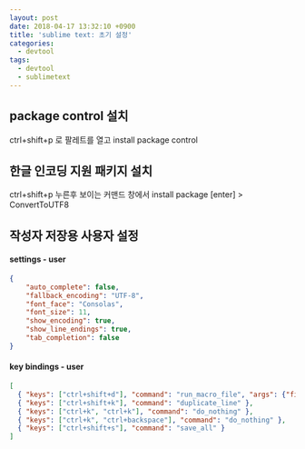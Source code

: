 ```yaml
---
layout: post
date: 2018-04-17 13:32:10 +0900
title: 'sublime text: 초기 설정'
categories:
  - devtool
tags:
  - devtool
  - sublimetext
---
```


## package control 설치

ctrl+shift+p 로 팔레트를 열고 install package control

## 한글 인코딩 지원 패키지 설치

ctrl+shift+p 누른후 보이는 커맨드 창에서 install package [enter] > ConvertToUTF8

## 작성자 저장용 사용자 설정

#### settings - user

```json
{
	"auto_complete": false,
	"fallback_encoding": "UTF-8",
	"font_face": "Consolas",
	"font_size": 11,
	"show_encoding": true,
	"show_line_endings": true,
	"tab_completion": false
}
```

#### key bindings - user

```json
[
  { "keys": ["ctrl+shift+d"], "command": "run_macro_file", "args": {"file": "res://Packages/Default/Delete Line.sublime-macro"} },
  { "keys": ["ctrl+shift+k"], "command": "duplicate_line" },
  { "keys": ["ctrl+k", "ctrl+k"], "command": "do_nothing" },
  { "keys": ["ctrl+k", "ctrl+backspace"], "command": "do_nothing" },
  { "keys": ["ctrl+shift+s"], "command": "save_all" }
]
```
